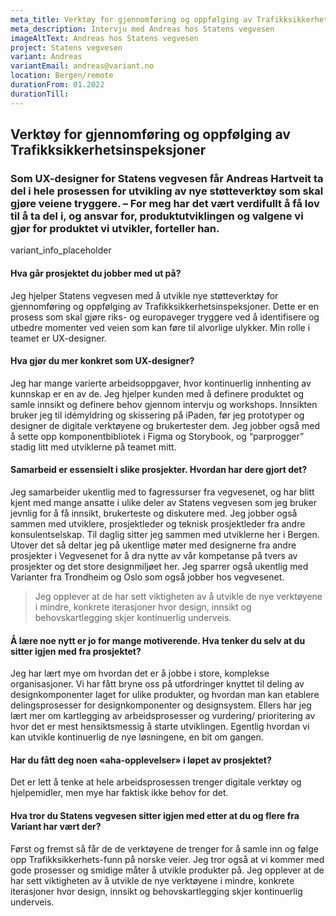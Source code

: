 ```yaml
---
meta_title: Verktøy for gjennomføring og oppfølging av Trafikksikkerhetsinspeksjoner
meta_description: Intervju med Andreas hos Statens vegvesen
imageAltText: Andreas hos Statens vegvesen
project: Statens vegvesen
variant: Andreas
variantEmail: andreas@variant.no
location: Bergen/remote
durationFrom: 01.2022
durationTill:
---
```


## Verktøy for gjennomføring og oppfølging av Trafikksikkerhetsinspeksjoner

### Som UX-designer for Statens vegvesen får Andreas Hartveit ta del i hele prosessen for utvikling av nye støtteverktøy som skal gjøre veiene tryggere. – For meg har det vært verdifullt å få lov til å ta del i, og ansvar for, produktutviklingen og valgene vi gjør for produktet vi utvikler, forteller han.

variant_info_placeholder

#### Hva går prosjektet du jobber med ut på?

Jeg hjelper Statens vegvesen med å utvikle nye støtteverktøy for gjennomføring og oppfølging av Trafikksikkerhetsinspeksjoner. Dette er en prosess som skal gjøre riks- og europaveger tryggere ved å identifisere og utbedre momenter ved veien som kan føre til alvorlige ulykker. Min rolle i teamet er UX-designer.

#### Hva gjør du mer konkret som UX-designer?

Jeg har mange varierte arbeidsoppgaver, hvor kontinuerlig innhenting av kunnskap er en av de. Jeg hjelper kunden med å definere produktet og samle innsikt og definere behov gjennom intervju og workshops. Innsikten bruker jeg til idémyldring og skissering på iPaden, før jeg prototyper og designer de digitale verktøyene og brukertester dem. Jeg jobber også med å sette opp komponentbibliotek i Figma og Storybook, og “parprogger” stadig litt med utviklerne på teamet mitt.

#### Samarbeid er essensielt i slike prosjekter. Hvordan har dere gjort det?

Jeg samarbeider ukentlig med to fagressurser fra vegvesenet, og har blitt kjent med mange ansatte i ulike deler av Statens vegvesen som jeg bruker jevnlig for å få innsikt, brukerteste og diskutere med. Jeg jobber også sammen med utviklere, prosjektleder og teknisk prosjektleder fra andre konsulentselskap. Til daglig sitter jeg sammen med utviklerne her i Bergen. Utover det så deltar jeg på ukentlige møter med designerne fra andre prosjekter i Vegvesenet for å dra nytte av vår kompetanse på tvers av prosjekter og det store designmiljøet her. Jeg sparrer også ukentlig med Varianter fra Trondheim og Oslo som også jobber hos vegvesenet.

<blockquote class="right">
Jeg opplever at de har sett viktigheten av å utvikle de nye verktøyene i mindre, konkrete iterasjoner hvor design, innsikt og behovskartlegging skjer kontinuerlig underveis.
</blockquote>

#### Å lære noe nytt er jo for mange motiverende. Hva tenker du selv at du sitter igjen med fra prosjektet?

Jeg har lært mye om hvordan det er å jobbe i store, komplekse organisasjoner. Vi har fått bryne oss på utfordringer knyttet til deling av designkomponenter laget for ulike produkter, og hvordan man kan etablere delingsprosesser for designkomponenter og designsystem. Ellers har jeg lært mer om kartlegging av arbeidsprosesser og vurdering/ prioritering av hvor det er mest hensiktsmessig å starte utviklingen. Egentlig hvordan vi kan utvikle kontinuerlig de nye løsningene, en bit om gangen.

#### Har du fått deg noen «aha-opplevelser» i løpet av prosjektet?

Det er lett å tenke at hele arbeidsprosessen trenger digitale verktøy og hjelpemidler, men mye har faktisk ikke behov for det.

#### Hva tror du Statens vegvesen sitter igjen med etter at du og flere fra Variant har vært der?

Først og fremst så får de de verktøyene de trenger for å samle inn og følge opp Trafikksikkerhets-funn på norske veier. Jeg tror også at vi kommer med gode prosesser og smidige måter å utvikle produkter på. Jeg opplever at de har sett viktigheten av å utvikle de nye verktøyene i mindre, konkrete iterasjoner hvor design, innsikt og behovskartlegging skjer kontinuerlig underveis.
